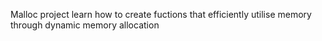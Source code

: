 Malloc project
learn how to create fuctions that efficiently utilise memory through dynamic memory allocation 
